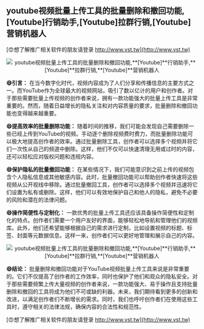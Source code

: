 ## **youtube视频批量上传工具的批量删除和撤回功能,**[Youtube]**行销助手,**[Youtube]**拉群行销,**[Youtube]**营销机器人**

[😍想了解推广相关软件的朋友请登录 http://www.vst.tw](http://www.vst.tw)

 <center><img src="https://vst.tw/MP4/tuiguang/png/3.png" alt="youtube视频批量上传工具的批量删除和撤回功能,**[Youtube]**行销助手,**[Youtube]**拉群行销,**[Youtube]**营销机器人"></center>

**😄引言：**
在当今数字化时代，视频内容成为了人们分享和传播信息的主要方式之一。而YouTube作为全球最大的视频网站，吸引了数以亿计的用户和创作者。对于那些需要批量上传视频的创作者来说，拥有一款功能强大的批量上传工具是非常重要的。然而，随着日益增长的隐私关注和对内容质量的要求，批量删除和撤回功能也变得越来越重要。

**😄提高效率的批量删除功能：**
随着时间的推移，我们可能会发现自己需要删除一些已经上传到YouTube的视频。手动逐个删除视频费时费力，而批量删除功能可以极大地提高创作者的效率。通过批量删除工具，创作者可以选择多个视频并将它们一次性从自己的频道中删除。这样，他们不仅可以快速清理无用或过时的内容，还可以轻松应对版权问题和违规内容。

**😄保护隐私的批量撤回功能：**
在某些情况下，我们可能意识到之前上传的视频包含个人隐私信息或其他敏感内容。此时，批量撤回功能可以帮助创作者快速将这些视频从公开视线中移除。通过批量撤回工具，创作者可以选择多个视频并迅速将它们设置为私有或删除。这样，他们可以有效地保护自己和他人的隐私，避免不必要的风险和潜在的法律问题。

**😄操作简便性与定制化：**
一款优秀的批量上传工具还应该具备操作简便性和定制化的特点。创作者们需要一个用户友好的界面，能够轻松地导航和管理他们的视频库。此外，他们还希望能够根据自己的需求进行定制，比如设置视频的标题、标签、封面等元数据信息。这样一来，创作者们可以更好地管理和展示自己的内容。

 <center><img src="https://vst.tw/MP4/tuiguang/png/3.png" alt="youtube视频批量上传工具的批量删除和撤回功能,**[Youtube]**行销助手,**[Youtube]**拉群行销,**[Youtube]**营销机器人"></center>

**😄结论：**
批量删除和撤回功能对于YouTube视频批量上传工具来说是非常重要的。它们不仅提高了创作者的工作效率，同时也保护了他们和观众的隐私安全。对于那些需要频繁上传大量视频的创作者来说，一款功能强大、易于操作且支持批量删除和撤回的工具将成为他们不可或缺的利器。未来，我们期待看到更多的创新和改进，以满足创作者们不断增长的需求。同时，我们也呼吁创作者们在使用这些工具时，遵守相关的法律法规，确保内容的合法性和规范性。

[😍想了解推广相关软件的朋友请登录 http://www.vst.tw](http://www.vst.tw)



